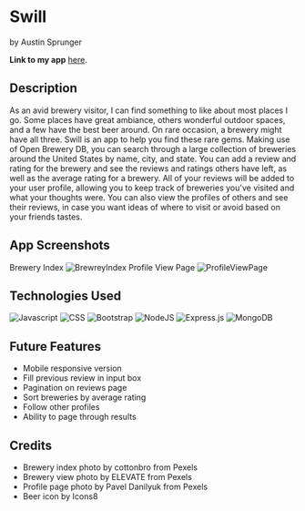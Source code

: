 # Swill
by Austin Sprunger

**Link to my app** <a href="https://swill-app.herokuapp.com/">here</a>.

## Description
As an avid brewery visitor, I can find something to like about most places I go. Some places have great ambiance, others wonderful outdoor spaces, and a few have the best beer around. On rare occasion, a brewery might have all three. Swill is an app to help you find these rare gems. Making use of Open Brewery DB, you can search through a large collection of breweries around the United States by name, city, and state. You can add a review and rating for the brewery and see the reviews and ratings others have left, as well as the average rating for a brewery. All of your reviews will be added to your user profile, allowing you to keep track of breweries you've visited and what your thoughts were. You can also view the profiles of others and see their reviews, in case you want ideas of where to visit or avoid based on your friends tastes. 

## App Screenshots
Brewery Index
![BrewreyIndex](https://i.imgur.com/DrMFouB.png)
Profile View Page
![ProfileViewPage](https://i.imgur.com/rNFolAN.png)


## Technologies Used
![Javascript](https://img.shields.io/badge/JavaScript-F7DF1E?style=for-the-badge&logo=javascript&logoColor=black)
![CSS](https://img.shields.io/badge/CSS3-1572B6?style=for-the-badge&logo=css3&logoColor=white)
![Bootstrap](https://img.shields.io/badge/Bootstrap-563D7C?style=for-the-badge&logo=bootstrap&logoColor=white)
![NodeJS](https://img.shields.io/badge/node.js-6DA55F?style=for-the-badge&logo=node.js&logoColor=white)
![Express.js](https://img.shields.io/badge/express.js-%23404d59.svg?style=for-the-badge&logo=express&logoColor=%2361DAFB)
![MongoDB](https://img.shields.io/badge/MongoDB-%234ea94b.svg?style=for-the-badge&logo=mongodb&logoColor=white)

## Future Features
<ul>
<li>Mobile responsive version</li> 
<li>Fill previous review in input box</li> 
<li>Pagination on reviews page</li> 
<li>Sort breweries by average rating</li> 
<li>Follow other profiles</li> 
<li>Ability to page through results</li>
</ul>

## Credits
<ul>
<li>Brewery index photo by cottonbro from Pexels</li>
<li>Brewery view photo by ELEVATE from Pexels</li>
<li>Profile page photo by Pavel Danilyuk from Pexels</li>
<li>Beer icon by Icons8</li>
